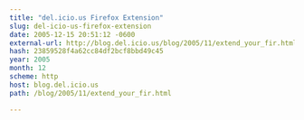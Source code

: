 ```yaml
---
title: "del.icio.us Firefox Extension"
slug: del-icio-us-firefox-extension
date: 2005-12-15 20:51:12 -0600
external-url: http://blog.del.icio.us/blog/2005/11/extend_your_fir.html
hash: 23859528f4a62cc84df2bcf8bbd49c45
year: 2005
month: 12
scheme: http
host: blog.del.icio.us
path: /blog/2005/11/extend_your_fir.html

---
```



